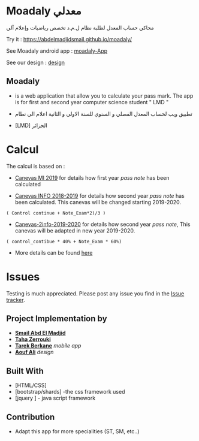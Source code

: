 # Moadaly معدلي
 
محاكي حساب المعدل لطلبة
نظام ل.م.د تخصص رياضيات وإعلام آلي
 
Try it : https://abdelmadjidsmail.github.io/moadaly/ 
&nbsp;


See Moadaly android app : [moadaly-App](https://github.com/tarekDZ2019/moadaly-App)
&nbsp;


See our design : [design](https://github.com/Sho-Oter/dynamic-grade-average-calculator)

## Moadaly
 
* is a web application that allow you to calculate your pass mark. The app is for first and second year computer science student " LMD "   

* تطبيق ويب لحساب المعدل الفصلي و السنوي للسنة الاولى  و الثانية اعلام الى   نطام
* [LMD] الجزائر 

# Calcul 
The calcul is based on :
* [Canevas MI 2019](http://dpinfo.univ-bouira.dz/wp-content/uploads/2019/05/Mi2019-canevas.pdf) for details how first year *pass note* has been calculated

* [Canevas INFO 2018-2019](http://dpinfo.univ-bouira.dz/wp-content/uploads/2016/01/Informatique-L2.pdf) for details how second year *pass note* has been calculated. This canevas will be changed starting 2019-2020.
```
( Control continue + Note_Exam*2)/3 )
```

* [Canevas-2info-2019-2020](http://dpinfo.univ-bouira.dz/wp-content/uploads/2019/07/2info-new.pdf) for details how second year  *pass note*, This canevas will be adapted in new year 2019-2020.

```
( control_contibue * 40% + Note_Exam * 60%)
```


* More details can be found  [here](http://dpinfo.univ-bouira.dz/?page_id=22) 

# Issues
Testing is much appreciated. Please post any issue you find in the [Issue tracker](https://github.com/Abdelmadjidsmail/moadaly/issues).



## Project Implementation by 
* [**Smail Abd El Madjid**](https://github.com/Abdelmadjidsmail/)
* [**Taha Zerrouki**](github.com/linuxscout)
* [**Tarek Berkane**](github.com/tarekDZ2019) *mobile app*
* [**Aouf Ali**](https://github.com/Sho-Oter)  *design* 

## Built With
* [HTML/CSS]
* [bootstrap/shards] -the  css framework  used 
* [jquery ]   - java script framework

## Contribution
* Adapt this app for more specialities (ST, SM, etc..)









